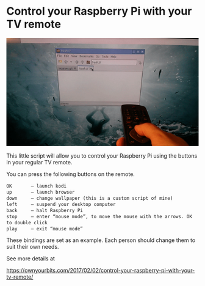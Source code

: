 # Control your Raspberry Pi with your TV remote

![picec](/resources/picec.gif)

This little script will allow you to control your Raspberry Pi using the buttons in your regular TV remote.

You can press the following buttons on the remote.

    OK       – launch kodi
    up       – launch browser
    down     – change wallpaper (this is a custom script of mine)
    left     – suspend your desktop computer
    back     – halt Raspberry Pi
    stop     – enter “mouse mode”, to move the mouse with the arrows. OK to double click
    play     – exit “mouse mode”

These bindings are set as an example. Each person should change them to suit their own needs.

See more details at

https://ownyourbits.com/2017/02/02/control-your-raspberry-pi-with-your-tv-remote/
